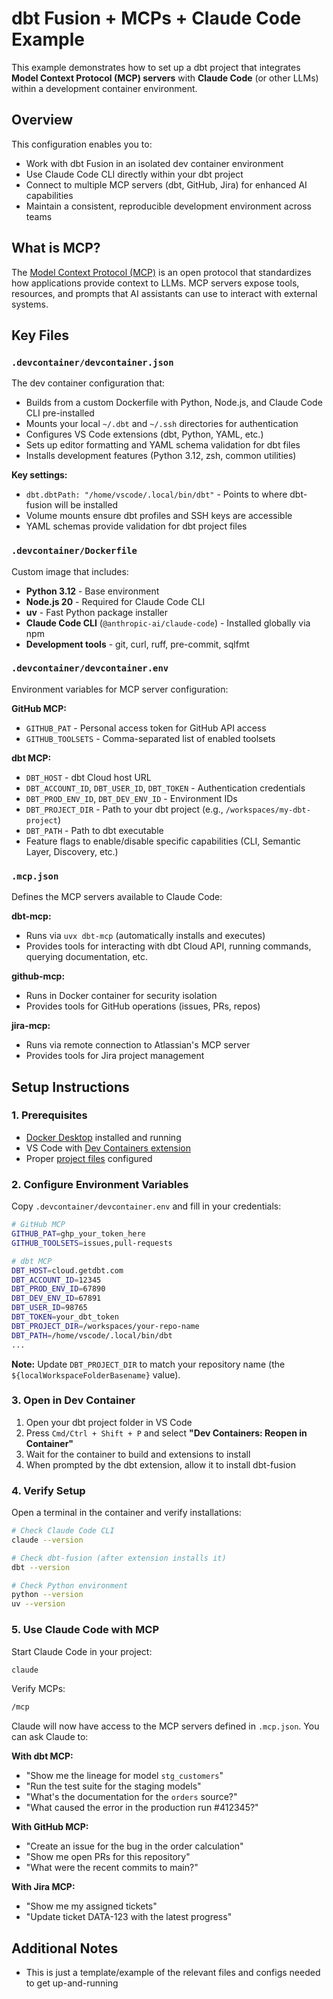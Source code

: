 # dbt Fusion + MCPs + Claude Code Example

This example demonstrates how to set up a dbt project that integrates **Model Context Protocol (MCP) servers** with **Claude Code** (or other LLMs) within a development container environment.

## Overview

This configuration enables you to:
- Work with dbt Fusion in an isolated dev container environment
- Use Claude Code CLI directly within your dbt project
- Connect to multiple MCP servers (dbt, GitHub, Jira) for enhanced AI capabilities
- Maintain a consistent, reproducible development environment across teams

## What is MCP?

The [Model Context Protocol (MCP)](https://modelcontextprotocol.io/) is an open protocol that standardizes how applications provide context to LLMs. MCP servers expose tools, resources, and prompts that AI assistants can use to interact with external systems.

## Key Files

### `.devcontainer/devcontainer.json`
The dev container configuration that:
- Builds from a custom Dockerfile with Python, Node.js, and Claude Code CLI pre-installed
- Mounts your local `~/.dbt` and `~/.ssh` directories for authentication
- Configures VS Code extensions (dbt, Python, YAML, etc.)
- Sets up editor formatting and YAML schema validation for dbt files
- Installs development features (Python 3.12, zsh, common utilities)

**Key settings:**
- `dbt.dbtPath: "/home/vscode/.local/bin/dbt"` - Points to where dbt-fusion will be installed
- Volume mounts ensure dbt profiles and SSH keys are accessible
- YAML schemas provide validation for dbt project files

### `.devcontainer/Dockerfile`
Custom image that includes:
- **Python 3.12** - Base environment
- **Node.js 20** - Required for Claude Code CLI
- **uv** - Fast Python package installer
- **Claude Code CLI** (`@anthropic-ai/claude-code`) - Installed globally via npm
- **Development tools** - git, curl, ruff, pre-commit, sqlfmt

### `.devcontainer/devcontainer.env`
Environment variables for MCP server configuration:

**GitHub MCP:**
- `GITHUB_PAT` - Personal access token for GitHub API access
- `GITHUB_TOOLSETS` - Comma-separated list of enabled toolsets

**dbt MCP:**
- `DBT_HOST` - dbt Cloud host URL
- `DBT_ACCOUNT_ID`, `DBT_USER_ID`, `DBT_TOKEN` - Authentication credentials
- `DBT_PROD_ENV_ID`, `DBT_DEV_ENV_ID` - Environment IDs
- `DBT_PROJECT_DIR` - Path to your dbt project (e.g., `/workspaces/my-dbt-project`)
- `DBT_PATH` - Path to dbt executable
- Feature flags to enable/disable specific capabilities (CLI, Semantic Layer, Discovery, etc.)

### `.mcp.json`
Defines the MCP servers available to Claude Code:

**dbt-mcp:**
- Runs via `uvx dbt-mcp` (automatically installs and executes)
- Provides tools for interacting with dbt Cloud API, running commands, querying documentation, etc.

**github-mcp:**
- Runs in Docker container for security isolation
- Provides tools for GitHub operations (issues, PRs, repos)

**jira-mcp:**
- Runs via remote connection to Atlassian's MCP server
- Provides tools for Jira project management

## Setup Instructions

### 1. Prerequisites
- [Docker Desktop](https://docs.docker.com/desktop/) installed and running
- VS Code with [Dev Containers extension](https://marketplace.visualstudio.com/items?itemName=ms-vscode-remote.remote-containers)
- Proper [project files](https://docs.getdbt.com/docs/install-dbt-extension) configured

### 2. Configure Environment Variables

Copy `.devcontainer/devcontainer.env` and fill in your credentials:

```bash
# GitHub MCP
GITHUB_PAT=ghp_your_token_here
GITHUB_TOOLSETS=issues,pull-requests

# dbt MCP
DBT_HOST=cloud.getdbt.com
DBT_ACCOUNT_ID=12345
DBT_PROD_ENV_ID=67890
DBT_DEV_ENV_ID=67891
DBT_USER_ID=98765
DBT_TOKEN=your_dbt_token
DBT_PROJECT_DIR=/workspaces/your-repo-name
DBT_PATH=/home/vscode/.local/bin/dbt
...
```

**Note:** Update `DBT_PROJECT_DIR` to match your repository name (the `${localWorkspaceFolderBasename}` value).

### 3. Open in Dev Container

1. Open your dbt project folder in VS Code
2. Press `Cmd/Ctrl + Shift + P` and select **"Dev Containers: Reopen in Container"**
3. Wait for the container to build and extensions to install
4. When prompted by the dbt extension, allow it to install dbt-fusion

### 4. Verify Setup

Open a terminal in the container and verify installations:

```bash
# Check Claude Code CLI
claude --version

# Check dbt-fusion (after extension installs it)
dbt --version

# Check Python environment
python --version
uv --version
```

### 5. Use Claude Code with MCP

Start Claude Code in your project:

```bash
claude
```

Verify MCPs:

```bash
/mcp
```

Claude will now have access to the MCP servers defined in `.mcp.json`. You can ask Claude to:

**With dbt MCP:**
- "Show me the lineage for model `stg_customers`"
- "Run the test suite for the staging models"
- "What's the documentation for the `orders` source?"
- "What caused the error in the production run #412345?"

**With GitHub MCP:**
- "Create an issue for the bug in the order calculation"
- "Show me open PRs for this repository"
- "What were the recent commits to main?"

**With Jira MCP:**
- "Show me my assigned tickets"
- "Update ticket DATA-123 with the latest progress"

## Additional Notes
- This is just a template/example of the relevant files and configs needed to get up-and-running
